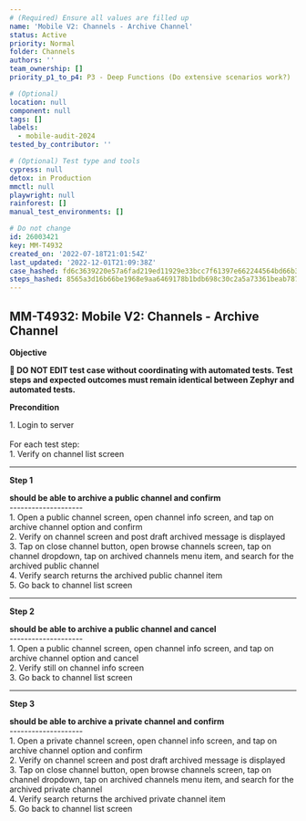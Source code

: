 ```yaml
---
# (Required) Ensure all values are filled up
name: 'Mobile V2: Channels - Archive Channel'
status: Active
priority: Normal
folder: Channels
authors: ''
team_ownership: []
priority_p1_to_p4: P3 - Deep Functions (Do extensive scenarios work?)

# (Optional)
location: null
component: null
tags: []
labels:
  - mobile-audit-2024
tested_by_contributor: ''

# (Optional) Test type and tools
cypress: null
detox: in Production
mmctl: null
playwright: null
rainforest: []
manual_test_environments: []

# Do not change
id: 26003421
key: MM-T4932
created_on: '2022-07-18T21:01:54Z'
last_updated: '2022-12-01T21:09:38Z'
case_hashed: fd6c3639220e57a6fad219ed11929e33bcc7f61397e662244564bd66b34bf9dadf8d70e5c28cc643b47c54ff395a887f
steps_hashed: 8565a3d16b66be1968e9aa6469178b1bdb698c30c2a5a73361beab7873c4d88d7d9aa7b369e802f7882eae560d185255
---
```


<!-- (Auto-generated) Based on frontmatter's "key" and "name" -->

## MM-T4932: Mobile V2: Channels - Archive Channel

**Objective**

**🛑 DO NOT EDIT test case without coordinating with automated tests. Test steps and expected outcomes must remain identical between Zephyr and automated tests.**

**Precondition**

1\. Login to server\
\
For each test step:\
1\. Verify on channel list screen

---

**Step 1**

**should be able to archive a public channel and confirm**\
\--------------------\
1\. Open a public channel screen, open channel info screen, and tap on archive channel option and confirm\
2\. Verify on channel screen and post draft archived message is displayed\
3\. Tap on close channel button, open browse channels screen, tap on channel dropdown, tap on archived channels menu item, and search for the archived public channel\
4\. Verify search returns the archived public channel item\
5\. Go back to channel list screen

---

**Step 2**

**should be able to archive a public channel and cancel**\
\--------------------\
1\. Open a public channel screen, open channel info screen, and tap on archive channel option and cancel\
2\. Verify still on channel info screen\
3\. Go back to channel list screen

---

**Step 3**

**should be able to archive a private channel and confirm**\
\--------------------\
1\. Open a private channel screen, open channel info screen, and tap on archive channel option and confirm\
2\. Verify on channel screen and post draft archived message is displayed\
3\. Tap on close channel button, open browse channels screen, tap on channel dropdown, tap on archived channels menu item, and search for the archived private channel\
4\. Verify search returns the archived private channel item\
5\. Go back to channel list screen
